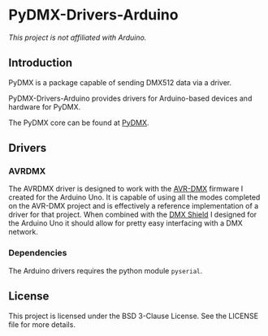 # PyDMX-Drivers-Arduino

_This project is not affiliated with Arduino._

## Introduction

PyDMX is a package capable of sending DMX512 data via a driver.

PyDMX-Drivers-Arduino provides drivers for Arduino-based devices and hardware for PyDMX.

The PyDMX core can be found at [PyDMX](https://pypi.org/project/pydmx/).

## Drivers

### AVRDMX

The AVRDMX driver is designed to work with the [AVR-DMX](https://github.com/JMAlego/AVR-DMX) firmware I created for the Arduino Uno. It is capable of using all the modes completed on the AVR-DMX project and is effectively a reference implementation of a driver for that project. When combined with the [DMX Shield](https://github.com/JMAlego/ArDMX) I designed for the Arduino Uno it should allow for pretty easy interfacing with a DMX network.

### Dependencies

The Arduino drivers requires the python module `pyserial`.

## License

This project is licensed under the BSD 3-Clause License. See the LICENSE file for more details.
